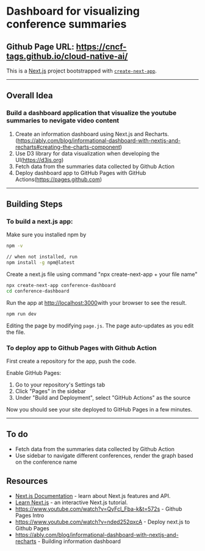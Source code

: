 # Dashboard for visualizing conference summaries
## Github Page URL: https://cncf-tags.github.io/cloud-native-ai/
This is a [Next.js](https://nextjs.org/) project bootstrapped with [`create-next-app`](https://github.com/vercel/next.js/tree/canary/packages/create-next-app).
***
## Overall Idea
### Build a dashboard application that visualize the youtube summaries to nevigate video content
1. Create an information dashboard using Next.js and Recharts.(https://ably.com/blog/informational-dashboard-with-nextjs-and-recharts#creating-the-charts-component)
2. Use D3 library for data visualization when developing the UI(https://d3js.org)
3. Fetch data from the summaries data collected by Github Action
4. Deploy dashboard app to GitHub Pages with GitHub Actions(https://pages.github.com)
***
## Building Steps
### To build a next.js app:
Make sure you installed npm by
~~~Bash
npm -v

// when not installed, run
npm install -g npm@latest
~~~
Create a next.js file using command "npx create-next-app + your file name"
~~~Bash
npx create-next-app conference-dashboard
cd conference-dashboard
~~~
Run the app at [http://localhost:3000](http://localhost:3000)with your browser to see the result.
~~~bash
npm run dev
~~~

Editing the page by modifying `page.js`. The page auto-updates as you edit the file.

### To deploy app to Github Pages with Github Action
First create a repository for the app, push the code.

Enable GitHub Pages:
1. Go to your repository's Settings tab
2. Click "Pages" in the sidebar
3. Under "Build and Deployment", select "GitHub Actions" as the source

Now you should see your site deployed to GitHub Pages in a few minutes. 

***
## To do
- Fetch data from the summaries data collected by Github Action
- Use sidebar to navigate different conferences, render the graph based on the conference name
## Resources
- [Next.js Documentation](https://nextjs.org/docs) - learn about Next.js features and API.
- [Learn Next.js](https://nextjs.org/learn) - an interactive Next.js tutorial.
- https://www.youtube.com/watch?v=QyFcl_Fba-k&t=572s - Github Pages Intro
- https://www.youtube.com/watch?v=nded252qxcA - Deploy next.js to Github Pages
- https://ably.com/blog/informational-dashboard-with-nextjs-and-recharts - Building information dashboard
